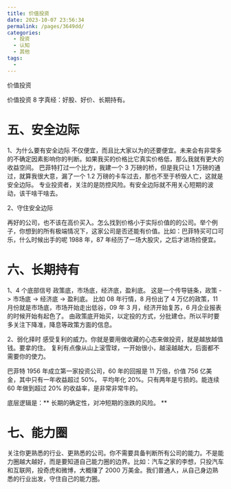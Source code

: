 ```yaml
---
title: 价值投资
date: 2023-10-07 23:56:34
permalink: /pages/3649dd/
categories:
  - 投资
  - 认知
  - 其他
tags:
  - 
---
```

价值投资

价值投资 8 字真经：好股、好价、长期持有。

# **五、安全边际**

1、为什么要有安全边际
不仅便宜，而且比大家以为的还要便宜。未来会有非常多的不确定因素影响你的判断。如果我买的价格比它真实价格低，那么我就有更大的收益空间。
巴菲特打过一个比方，我建一个 3 万磅的桥，但是我只让 1 万磅的通过，就算我很大意，漏了一个 1.2 万磅的卡车过去，那也不至于桥毁人亡，这就是安全边际。
专业投资者，关注的是防控风险。有安全边际就不用关心短期的波动，该干啥干啥去。

2、守住安全边际

再好的公司，也不该在高价买入。怎么找到价格小于实际价值的的公司。举个例子，你想到的所有极端情况下，这家公司是否还能有价值。比如：巴菲特买可口可乐，什么时候出手的呢 1988 年，87 年经历了一场大股灾，之后才进场捡便宜。

# **六、长期持有**

1、4 个底部信号
政策底，市场底，经济底，盈利底。
这是一个传导链条，政策 -> 市场底 -> 经济底 -> 盈利底。
比如 08 年行情，8 月份出了 4 万亿的政策，11 月份就是市场底，市场开始走出低谷，09 年 3 月，经济开始复苏，6 月企业报表的时候开始有起色了。
由政策底开始买，以定投的方式，分批建仓。所以平时要多关注下降准，降息等政策方面的信息。

2、弱化择时
感受复利的威力。你就是要用做收藏的心态来做投资，就是越放越值钱。要拿的住。
复利有点像从山上滚雪球，一开始很小，越滚越越大，后面都不需要你的使力。

巴菲特 1956 年成立第一家投资公司，60 年的回报是 11 万倍，价值 756 亿美金，其中只有一年收益超过 50%， 平均年化 20%。只有两年是亏损的。能连续 60 年做到超过 20% 的收益率，是非常非常牛的。

底层逻辑是：** 长期的确定性，对冲短期的涨跌的风险。 **

# **七、能力圈**

关注你更熟悉的行业、更熟悉的公司。你不需要具备判断所有公司的能力。不是能力圈越大越好，而是要知道自己能力圈的边界。比如：汽车之家的李想，只投汽车和互联网，投奇虎和微博，大概赚了 2000 万美金。我们普通人，从自己身边熟悉的行业出发，守住自己的能力圈。

